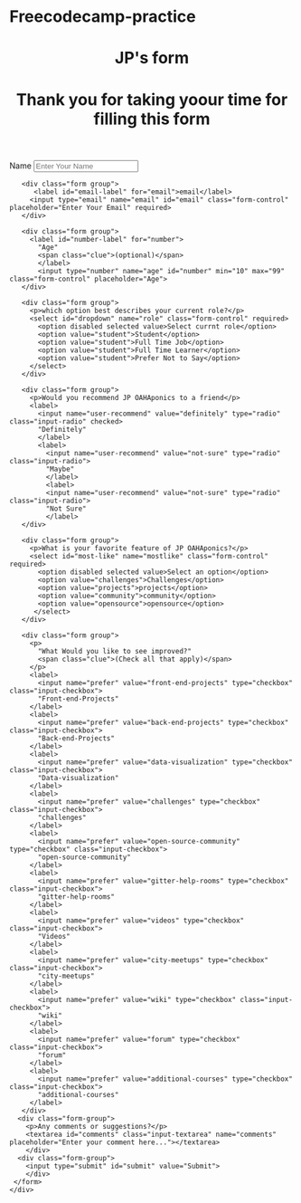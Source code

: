 # Freecodecamp-practice
<!DOCTYPE html>
 <html lang="em">
   <head>
    <link rel="stylesheet" href="styles.css" />
   </head>
   <body>
     <div class="container">
       <header id="header">
         <h1 id="title" class="text=center">JP's form<h1>
           <p id="description" class="description text-center">Thank you for taking yoour time for filling this form</p>
           </header>
     <form id="survey-form">
       <div class="form group">
         <label id="name-label" for="name">Name</label>
         <input type="text" name="name" id="name" class="form-control" placeholder="Enter Your Name" required>
       </div>

       <div class="form group">
          <label id="email-label" for="email">email</label>
         <input type="email" name="email" id="email" class="form-control" placeholder="Enter Your Email" required>
       </div>

       <div class="form group">
         <label id="number-label" for="number">
           "Age"
           <span class="clue">(optional)</span>
           </label>
           <input type="number" name="age" id="number" min="10" max="99" class="form-control" placeholder="Age">
       </div>

       <div class="form group">
         <p>which option best describes your current role?</p>
         <select id="dropdown" name="role" class="form-control" required>
           <option disabled selected value>Select currnt role</option>
           <option value="student">Student</option>
           <option value="student">Full Time Job</option>
           <option value="student">Full Time Learner</option>
           <option value="student">Prefer Not to Say</option>
         </select> 
       </div>
       
       <div class="form group">
         <p>Would you recommend JP OAHAponics to a friend</p>
         <label>
           <input name="user-recommend" value="definitely" type="radio" class="input-radio" checked>
           "Definitely"
           </label>
           <label>
             <input name="user-recommend" value="not-sure" type="radio" class="input-radio">
             "Maybe"
             </label>
             <label>
             <input name="user-recommend" value="not-sure" type="radio" class="input-radio">
             "Not Sure"
             </label>
       </div>

       <div class="form group">
         <p>What is your favorite feature of JP OAHAponics?</p>
         <select id="most-like" name="mostlike" class="form-control" required>
           <option disabled selected value>Select an option</option>
           <option value="challenges">Challenges</option>
           <option value="projects">projects</option>
           <option value="community">community</option>
           <option value="opensource">opensource</option>
          </select>
       </div>

       <div class="form group">
         <p>
           "What Would you like to see improved?"
           <span class="clue">(Check all that apply)</span>
         </p>
         <label>
           <input name="prefer" value="front-end-projects" type="checkbox" class="input-checkbox">
           "Front-end-Projects"
         </label>
         <label>
           <input name="prefer" value="back-end-projects" type="checkbox" class="input-checkbox">
           "Back-end-Projects"
         </label>
         <label>
           <input name="prefer" value="data-visualization" type="checkbox" class="input-checkbox">
           "Data-visualization"
         </label>
         <label>
           <input name="prefer" value="challenges" type="checkbox" class="input-checkbox">
           "challenges"
         </label>
         <label>
           <input name="prefer" value="open-source-community" type="checkbox" class="input-checkbox">
           "open-source-community"
         </label>
         <label>
           <input name="prefer" value="gitter-help-rooms" type="checkbox" class="input-checkbox">
           "gitter-help-rooms"
         </label>
         <label>
           <input name="prefer" value="videos" type="checkbox" class="input-checkbox">
           "Videos"
         </label>
         <label>
           <input name="prefer" value="city-meetups" type="checkbox" class="input-checkbox">
           "city-meetups"
         </label>
         <label>
           <input name="prefer" value="wiki" type="checkbox" class="input-checkbox">
           "wiki"
         </label>
         <label>
           <input name="prefer" value="forum" type="checkbox" class="input-checkbox">
           "forum"
         </label>
         <label>
           <input name="prefer" value="additional-courses" type="checkbox" class="input-checkbox">
           "additional-courses"
         </label>
       </div>
      <div class="form-group">
        <p>Any comments or suggestions?</p>
        <textarea id="comments" class="input-textarea" name="comments" placeholder="Enter your comment here..."></textarea>
        </div>
      <div class="form-group">
        <input type="submit" id="submit" value="Submit">
        </div>
     </form>
    </div>
  </body>
 </html>
